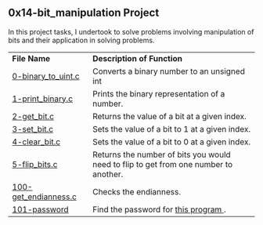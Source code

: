## 0x14-bit_manipulation Project ##

In this project tasks, I undertook to solve problems involving manipulation of bits and 
their application in solving problems.

<table>
  <tr> <td> <b> File Name </td> <td> <b> Description of Function  </td> </tr>
  <tr> <td> <a href = "https://github.com/Nels22/alx-low_level_programming/blob/master/0x14-bit_manipulation/0-binary_to_uint.c">0-binary_to_uint.c</a> </td>
       <td>Converts a binary number to an unsigned int </td> 
  </tr>
   <tr> <td> <a href = "https://github.com/Nels22/alx-low_level_programming/blob/master/0x14-bit_manipulation/1-print_binary.c">1-print_binary.c</a> </td>
       <td>Prints the binary representation of a number. </td> 
  </tr>
  <tr> <td> <a href = "https://github.com/Nels22/alx-low_level_programming/blob/master/0x14-bit_manipulation/2-get_bit.c">2-get_bit.c</a> </td>
       <td>Returns the value of a bit at a given index. </td> 
  </tr>
  <tr> <td> <a href = "https://github.com/Nels22/alx-low_level_programming/blob/master/0x14-bit_manipulation/3-set_bit.c">3-set_bit.c</a> </td>
       <td>Sets the value of a bit to 1 at a given index. </td> 
  </tr>
  <tr> <td> <a href = "https://github.com/Nels22/alx-low_level_programming/blob/master/0x14-bit_manipulation/4-clear_bit.c">4-clear_bit.c</a> </td>
       <td>Sets the value of a bit to 0 at a given index. </td> 
  </tr>
  <tr> <td> <a href = "https://github.com/Nels22/alx-low_level_programming/blob/master/0x14-bit_manipulation/4-clear_bit.c">5-flip_bits.c</a> </td>
       <td> Returns the number of bits you would need to flip to get from one number to another. </td> 
  </tr>
   <tr> <td> <a href = "https://github.com/Nels22/alx-low_level_programming/blob/master/0x14-bit_manipulation/4-clear_bit.c">100-get_endianness.c</a> </td>
       <td> Checks the endianness. </td> 
  </tr>
   <tr> <td> <a href ="https://github.com/Nels22/alx-low_level_programming/blob/master/0x14-bit_manipulation/4-clear_bit.c">101-password</a> </td>
       <td> Find the password for <a href = "https://github.com/holbertonschool/0x13.c"> this program </a>. </td> 
  </tr>
